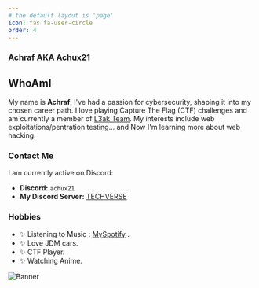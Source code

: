 ```yaml
---
# the default layout is 'page'
icon: fas fa-user-circle 
order: 4
---
```





### Achraf AKA Achux21



## WhoAmI
My name is **Achraf**, I've had a passion for cybersecurity, shaping it into my chosen career path. I love playing Capture The Flag (CTF) challenges and am currently a member of [L3ak Team](https://ctftime.org/team/220336). My interests include web exploitations/pentration testing... and Now I'm learning more about web hacking.

### Contact Me
I am currently active on Discord:
- **Discord:** `achux21`
- **My Discord Server:** [TECHVERSE](https://discord.gg/techverse-maroc-1130864951976800276)

### Hobbies

- ✨ Listening to Music : [MySpotify](https://open.spotify.com/user/sxt9krbku7ldd9t8d6cqbqekz?si=8240946dd78d4bb9&nd=1&dlsi=2baea32445b14375) .
- ✨ Love JDM cars.
- ✨ CTF Player.
- ✨ Watching Anime.

![Banner](https://iloveweb.online/Hackor.webp)